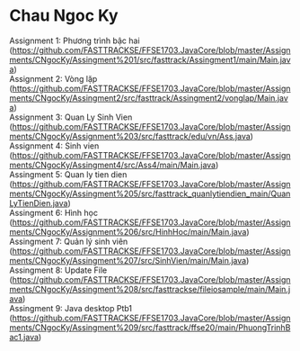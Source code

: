 ﻿# Chau Ngoc Ky
Assignment 1: Phương trình bậc hai
(https://github.com/FASTTRACKSE/FFSE1703.JavaCore/blob/master/Assignments/CNgocKy/Assingment%201/src/fasttrack/Assingment1/main/Main.java)
<br>
Assignment 2: Vòng lặp
(https://github.com/FASTTRACKSE/FFSE1703.JavaCore/blob/master/Assignments/CNgocKy/Assingment2/src/fasttrack/Assingment2/vonglap/Main.java)
<br>
Assignment 3: Quan Ly Sinh Vien (https://github.com/FASTTRACKSE/FFSE1703.JavaCore/blob/master/Assignments/CNgocKy/Assignment%203/src/fasttrack/edu/vn/Ass.java)
<br>
Assignment 4: Sinh vien
(https://github.com/FASTTRACKSE/FFSE1703.JavaCore/blob/master/Assignments/CNgocKy/Assingment4/src/Ass4/main/Main.java)
<br>
Assingment 5: Quan ly tien dien (https://github.com/FASTTRACKSE/FFSE1703.JavaCore/blob/master/Assignments/CNgocKy/Assingment%205/src/fasttrack_quanlytiendien_main/QuanLyTienDien.java)
<br>
Assingment 6: Hình học
(https://github.com/FASTTRACKSE/FFSE1703.JavaCore/blob/master/Assignments/CNgocKy/Assignment%206/src/HinhHoc/main/Main.java)
<br>
Assingment 7: Quản lý sinh viên
(https://github.com/FASTTRACKSE/FFSE1703.JavaCore/blob/master/Assignments/CNgocKy/Assingment%207/src/SinhVien/main/Main.java)
<br>
Assingment 8: Update File
(https://github.com/FASTTRACKSE/FFSE1703.JavaCore/blob/master/Assignments/CNgocKy/Assingment%208/src/fasttrackse/fileiosample/main/Main.java)
<br>
Assingment 9: Java desktop Ptb1
(https://github.com/FASTTRACKSE/FFSE1703.JavaCore/blob/master/Assignments/CNgocKy/Assingment%209/src/fasttrack/ffse20/main/PhuongTrinhBac1.java)